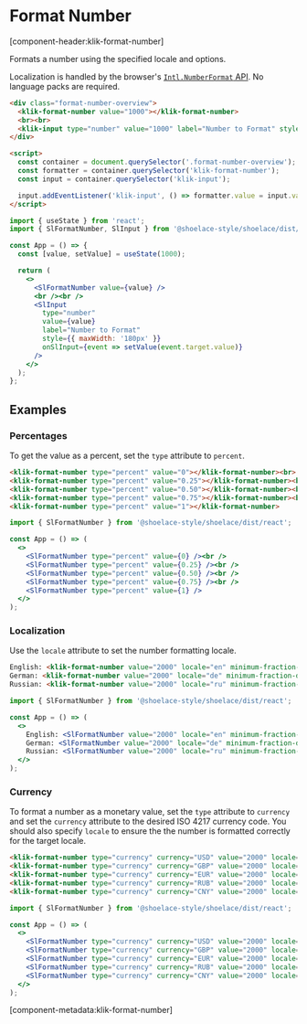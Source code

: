 # Format Number

[component-header:klik-format-number]

Formats a number using the specified locale and options.

Localization is handled by the browser's [`Intl.NumberFormat` API](https://developer.mozilla.org/en-US/docs/Web/JavaScript/Reference/Global_Objects/Intl/NumberFormat/NumberFormat). No language packs are required.

```html preview
<div class="format-number-overview">
  <klik-format-number value="1000"></klik-format-number> 
  <br><br>
  <klik-input type="number" value="1000" label="Number to Format" style="max-width: 180px;"></klik-input>  
</div>

<script>
  const container = document.querySelector('.format-number-overview');
  const formatter = container.querySelector('klik-format-number');
  const input = container.querySelector('klik-input');

  input.addEventListener('klik-input', () => formatter.value = input.value || 0);
</script>
```

```jsx react
import { useState } from 'react';
import { SlFormatNumber, SlInput } from '@shoelace-style/shoelace/dist/react';

const App = () => {
  const [value, setValue] = useState(1000);

  return (
    <>
      <SlFormatNumber value={value} />
      <br /><br />
      <SlInput 
        type="number" 
        value={value} 
        label="Number to Format" 
        style={{ maxWidth: '180px' }}
        onSlInput={event => setValue(event.target.value)}
      />
    </>
  );
};
```

## Examples

### Percentages

To get the value as a percent, set the `type` attribute to `percent`.

```html preview
<klik-format-number type="percent" value="0"></klik-format-number><br>
<klik-format-number type="percent" value="0.25"></klik-format-number><br>
<klik-format-number type="percent" value="0.50"></klik-format-number><br>
<klik-format-number type="percent" value="0.75"></klik-format-number><br>
<klik-format-number type="percent" value="1"></klik-format-number>
```

```jsx react
import { SlFormatNumber } from '@shoelace-style/shoelace/dist/react';

const App = () => (
  <>
    <SlFormatNumber type="percent" value={0} /><br />
    <SlFormatNumber type="percent" value={0.25} /><br />
    <SlFormatNumber type="percent" value={0.50} /><br />
    <SlFormatNumber type="percent" value={0.75} /><br />
    <SlFormatNumber type="percent" value={1} />  
  </>
);
```

### Localization

Use the `locale` attribute to set the number formatting locale.

```html preview
English: <klik-format-number value="2000" locale="en" minimum-fraction-digits="2"></klik-format-number><br>
German: <klik-format-number value="2000" locale="de" minimum-fraction-digits="2"></klik-format-number><br>
Russian: <klik-format-number value="2000" locale="ru" minimum-fraction-digits="2"></klik-format-number>
```

```jsx react
import { SlFormatNumber } from '@shoelace-style/shoelace/dist/react';

const App = () => (
  <>
    English: <SlFormatNumber value="2000" locale="en" minimum-fraction-digits="2" /><br />
    German: <SlFormatNumber value="2000" locale="de" minimum-fraction-digits="2" /><br />
    Russian: <SlFormatNumber value="2000" locale="ru" minimum-fraction-digits="2" />
  </>
);
```

### Currency

To format a number as a monetary value, set the `type` attribute to `currency` and set the `currency` attribute to the desired ISO 4217 currency code. You should also specify `locale` to ensure the the number is formatted correctly for the target locale.

```html preview
<klik-format-number type="currency" currency="USD" value="2000" locale="en-US"></klik-format-number><br>
<klik-format-number type="currency" currency="GBP" value="2000" locale="en-GB"></klik-format-number><br>
<klik-format-number type="currency" currency="EUR" value="2000" locale="de"></klik-format-number><br>
<klik-format-number type="currency" currency="RUB" value="2000" locale="ru"></klik-format-number><br>
<klik-format-number type="currency" currency="CNY" value="2000" locale="zh-cn"></klik-format-number>
```

```jsx react
import { SlFormatNumber } from '@shoelace-style/shoelace/dist/react';

const App = () => (
  <>
    <SlFormatNumber type="currency" currency="USD" value="2000" locale="en-US" /><br />
    <SlFormatNumber type="currency" currency="GBP" value="2000" locale="en-GB" /><br />
    <SlFormatNumber type="currency" currency="EUR" value="2000" locale="de" /><br />
    <SlFormatNumber type="currency" currency="RUB" value="2000" locale="ru" /><br />
    <SlFormatNumber type="currency" currency="CNY" value="2000" locale="zh-cn" />
  </>
);
```

[component-metadata:klik-format-number]
